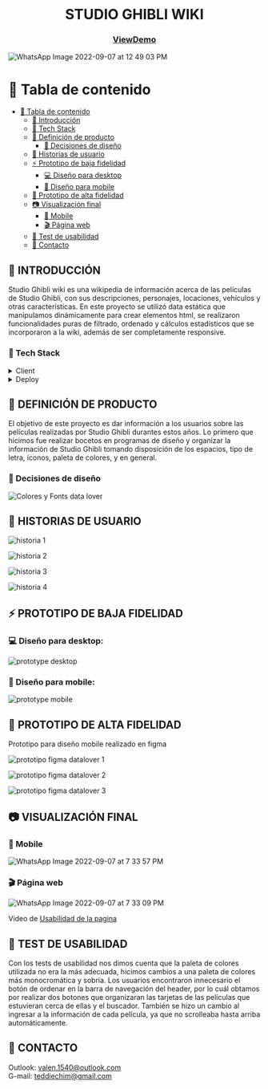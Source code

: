 <br />
<div align="center">

<h1 align="center">STUDIO GHIBLI WIKI</h1>
<h3 align="center">

[ViewDemo](https://teddiechim.github.io/BOG005-data-lovers/src/)

</h3>

</div>

![WhatsApp Image 2022-09-07 at 12 49 03 PM](https://user-images.githubusercontent.com/107264908/188945349-7fe7253e-ca31-4971-80f9-77d3c59f4919.jpeg)

# :notebook_with_decorative_cover: Tabla de contenido

- [:notebook_with_decorative_cover: Tabla de contenido](#notebook_with_decorative_cover-tabla-de-contenido)
  - [:star2: Introducción](#star2-introducción)
  - [:space_invader: Tech Stack](#space_invader-tech-stack)
  - [:page_facing_up: Definición de producto](#page_facing_up-definición-de-producto)
    - [:art: Decisiones de diseño](#art-decisiones-de-diseño)
  - [:eyes: Historias de usuario](#eyes-historias-de-usuario)
  - [:zap: Prototipo de baja fidelidad](#zap-prototipo-de-baja-fidelidad)
    - [:computer: Diseño para desktop](#computer-diseño-para-desktop)
    - [:iphone: Diseño para mobile](#iphone-diseño-para-mobile)
  - [:high_brightness: Prototipo de alta fidelidad](#high_brightness-prototipo-de-alta-fidelidad)
  - [:camera: Visualización final](#camera-visualización-final)
    - [:iphone: Mobile](#iphone-mobile)
    - [:clapper: Página web](#clapper-pagina-web)
  - [:ribbon: Test de usabilidad](#ribbon-test-de-usabilidad)
  - [:handshake: Contacto](#handshake-contacto)

## :star2: INTRODUCCIÓN

Studio Ghibli wiki es una wikipedia de información acerca de las películas de Studio Ghibli, con sus descripciones, personajes, locaciones, vehículos y otras características. En este proyecto se utilizó data estática que manipulamos dinámicamente para crear elementos html, se realizaron funcionalidades puras de filtrado, ordenado y cálculos estadísticos que se incorporaron a la wiki, además de ser completamente responsive.

### :space_invader: Tech Stack

<details>
  <summary>Client</summary>

![Javascript](https://img.shields.io/badge/JavaScript-F7DF1E?style=for-the-badge&logo=javascript&logoColor=black)

![HTML](https://img.shields.io/badge/HTML5-E34F26?style=for-the-badge&logo=html5&logoColor=white)

![CSS](https://img.shields.io/badge/CSS-239120?&style=for-the-badge&logo=css3&logoColor=white)

</details>
<details>
<summary>Deploy</summary>
  
  ![Github Pages](https://img.shields.io/badge/GitHub-100000?style=for-the-badge&logo=github&logoColor=white)
</details>

<!-- Features -->

## :page_facing_up: DEFINICIÓN DE PRODUCTO

El objetivo de este proyecto es dar información a los usuarios sobre las películas realizadas por Studio Ghibli durantes estos años.
Lo primero que hicimos fue realizar bocetos en programas de diseño y organizar la información de Studio Ghibli tomando disposición de los espacios, tipo de letra, íconos, paleta de colores, y en general.

### :art: Decisiones de diseño

![Colores y Fonts data lover](https://user-images.githubusercontent.com/107264908/188953066-fce5324d-0c33-4c1e-9cfe-646c3f83b7f2.png)

## :eyes: HISTORIAS DE USUARIO

![historia 1](https://user-images.githubusercontent.com/107264908/189007541-3454ddd0-f7bb-4d9f-9f51-9443cfd7327c.png)

![historia 2](https://user-images.githubusercontent.com/107264908/189007549-bd81d18c-b8e9-4e27-8ce8-d2f8ca9f783e.png)

![historia 3](https://user-images.githubusercontent.com/107264908/189007559-8284a5db-83b4-4bfb-bba4-e6d050302227.png)

![historia 4](https://user-images.githubusercontent.com/107264908/189007567-91b91b68-4d5a-43a7-a804-5bc58c02c7cc.png)

## :zap: PROTOTIPO DE BAJA FIDELIDAD

### :computer: Diseño para desktop:

![prototype desktop](https://user-images.githubusercontent.com/107264908/189007623-675ece5d-2165-4525-a27e-ee6c0896f0e9.jpg)

### :iphone: Diseño para mobile:

![prototype mobile](https://user-images.githubusercontent.com/107264908/189007680-bca88977-eac3-4492-9aa7-6a2e4aa1764d.jpg)

## :high_brightness: PROTOTIPO DE ALTA FIDELIDAD

Prototipo para diseño mobile realizado en figma

![prototipo figma datalover 1](https://user-images.githubusercontent.com/107264908/188940781-f80d237b-1271-4d54-8abe-b38566e01c5b.png)

![prototipo figma datalover 2](https://user-images.githubusercontent.com/107264908/188940884-e013a6d0-a7a0-4267-ae07-e0373d1d4b32.png)

![prototipo figma datalover 3](https://user-images.githubusercontent.com/107264908/188940959-15eef412-0b1e-4885-af17-0b40ae5a555c.png)

## :camera: VISUALIZACIÓN FINAL

### :iphone: Mobile

![WhatsApp Image 2022-09-07 at 7 33 57 PM](https://user-images.githubusercontent.com/107264908/189008027-ffae63ab-0a1f-42d8-91b2-9314b8730ceb.jpeg)

### :clapper: Página web

![WhatsApp Image 2022-09-07 at 7 33 09 PM](https://user-images.githubusercontent.com/107264908/189008097-cc007f71-3553-4b8a-988a-ebac746ec822.jpeg)

Video de
[Usabilidad de la pagina](https://www.youtube.com/watch?v=VIxgit1Z1qo)

## :ribbon: TEST DE USABILIDAD

Con los tests de usabilidad nos dimos cuenta que la paleta de colores utilizada no era la más adecuada, hicimos cambios a una paleta de colores más monocromática y sobria. Los usuarios encontraron innecesario el botón de ordenar en la barra de navegación del header, por lo cuál obtamos por realizar dos botones que organizaran las tarjetas de las películas que estuvieran cerca de ellas y el buscador. También se hizo un cambio al ingresar a la información de cada película, ya que no scrolleaba hasta arriba automáticamente.

## :handshake: CONTACTO

Outlook: valen.1540@outlook.com <br>
G-mail: teddiechim@gmail.com
